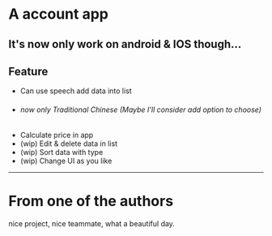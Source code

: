 # A account app

It's now only work on android & IOS though...
---
## Feature
- Can use speech add data into list
- ###### now only Traditional Chinese (Maybe I'll consider add option to choose)
- Calculate price in app
- (wip) Edit & delete data in list
- (wip) Sort data with type
- (wip) Change UI as you like
---
# From one of the authors
nice project, nice teammate, what a beautiful day.